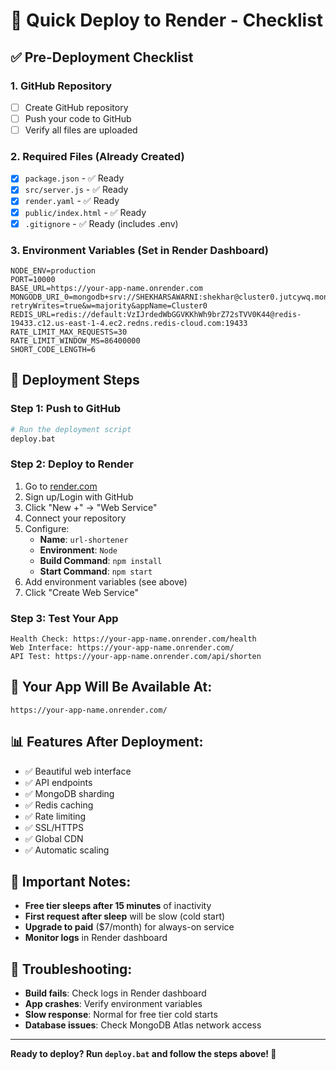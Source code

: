 # 🚀 Quick Deploy to Render - Checklist

## ✅ Pre-Deployment Checklist

### 1. GitHub Repository
- [ ] Create GitHub repository
- [ ] Push your code to GitHub
- [ ] Verify all files are uploaded

### 2. Required Files (Already Created)
- [x] `package.json` - ✅ Ready
- [x] `src/server.js` - ✅ Ready  
- [x] `render.yaml` - ✅ Ready
- [x] `public/index.html` - ✅ Ready
- [x] `.gitignore` - ✅ Ready (includes .env)

### 3. Environment Variables (Set in Render Dashboard)
```
NODE_ENV=production
PORT=10000
BASE_URL=https://your-app-name.onrender.com
MONGODB_URI_0=mongodb+srv://SHEKHARSAWARNI:shekhar@cluster0.jutcywq.mongodb.net/?retryWrites=true&w=majority&appName=Cluster0
REDIS_URL=redis://default:VzIJrdedWbGGVKKhWh9brZ72sTVV0K44@redis-19433.c12.us-east-1-4.ec2.redns.redis-cloud.com:19433
RATE_LIMIT_MAX_REQUESTS=30
RATE_LIMIT_WINDOW_MS=86400000
SHORT_CODE_LENGTH=6
```

## 🚀 Deployment Steps

### Step 1: Push to GitHub
```bash
# Run the deployment script
deploy.bat
```

### Step 2: Deploy to Render
1. Go to [render.com](https://render.com)
2. Sign up/Login with GitHub
3. Click "New +" → "Web Service"
4. Connect your repository
5. Configure:
   - **Name**: `url-shortener`
   - **Environment**: `Node`
   - **Build Command**: `npm install`
   - **Start Command**: `npm start`
6. Add environment variables (see above)
7. Click "Create Web Service"

### Step 3: Test Your App
```
Health Check: https://your-app-name.onrender.com/health
Web Interface: https://your-app-name.onrender.com/
API Test: https://your-app-name.onrender.com/api/shorten
```

## 🎯 Your App Will Be Available At:
```
https://your-app-name.onrender.com/
```

## 📊 Features After Deployment:
- ✅ Beautiful web interface
- ✅ API endpoints
- ✅ MongoDB sharding
- ✅ Redis caching
- ✅ Rate limiting
- ✅ SSL/HTTPS
- ✅ Global CDN
- ✅ Automatic scaling

## 🚨 Important Notes:
- **Free tier sleeps after 15 minutes** of inactivity
- **First request after sleep** will be slow (cold start)
- **Upgrade to paid** ($7/month) for always-on service
- **Monitor logs** in Render dashboard

## 🔧 Troubleshooting:
- **Build fails**: Check logs in Render dashboard
- **App crashes**: Verify environment variables
- **Slow response**: Normal for free tier cold starts
- **Database issues**: Check MongoDB Atlas network access

---

**Ready to deploy? Run `deploy.bat` and follow the steps above! 🚀** 
